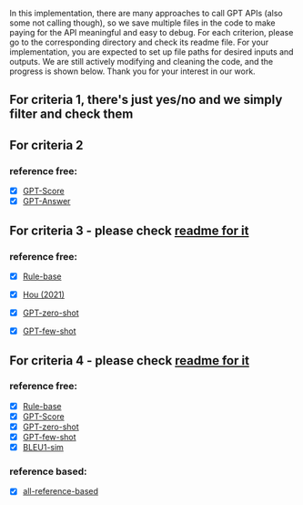 
In this implementation, there are many approaches to call GPT APIs (also some not calling though), so we save multiple files in the code to make paying for the API meaningful and easy to debug. For each criterion, please go to the corresponding directory and check its readme file. For your implementation, you are expected to set up file paths for desired inputs and outputs. We are still actively modifying and cleaning the code, and the progress is shown below. Thank you for your interest in our work.

## For criteria 1, there's just yes/no and we simply filter and check them

## For criteria 2

### reference free:
- [x] [GPT-Score](criteria2_answer_compatibility/gpt-score-base/)
- [x] [GPT-Answer](criteria2_answer_compatibility/gpt-answer-base/)

## For criteria 3 - please check [readme for it](criteria3_giveness/readme.md)

### reference free:
- [x] [Rule-base](criteria3_giveness/rule-base)
- [x] [Hou (2021)](criteria3_giveness/Entity-classify)
- [x] [GPT-zero-shot](criteria3_giveness/gpt-base) 
- [x] [GPT-few-shot](criteria3_giveness/gpt-base) 


## For criteria 4 - please check [readme for it](criteria4_anchor_relevence/readme.md)

### reference free:
- [x] [Rule-base](criteria4_anchor_relevence/rule-base)
- [x] [GPT-Score](criteria4_anchor_relevence/gpt-score-base)
- [x] [GPT-zero-shot](criteria4_anchor_relevence/gpt-base) 
- [x] [GPT-few-shot](criteria4_anchor_relevence/gpt-base) 
- [x] [BLEU1-sim](criteria4_anchor_relevence/bleu1-smi)

### reference based:
- [x] [all-reference-based](reference_based_measures)

